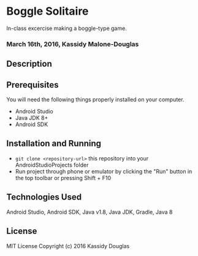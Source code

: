 # Boggle Solitaire
In-class excercise making a boggle-type game.

### March 16th, 2016, Kassidy Malone-Douglas 

## Description


## Prerequisites

You will need the following things properly installed on your computer.

* Android Studio
* Java JDK 8+
* Android SDK

## Installation and Running

* `git clone <repository-url>` this repository into your AndroidStudioProjects folder
* Run project through phone or emulator by clicking the "Run" button in the top toolbar or pressing Shift + F10

## Technologies Used

Android Studio, Android SDK, Java v1.8, Java JDK, Gradle, Java 8

## License

MIT License
Copyright (c) 2016 Kassidy Douglas
